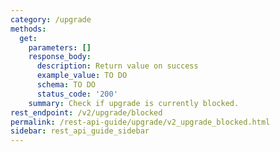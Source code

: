 ```yaml
---
category: /upgrade
methods:
  get:
    parameters: []
    response_body:
      description: Return value on success
      example_value: TO DO
      schema: TO DO
      status_code: '200'
    summary: Check if upgrade is currently blocked.
rest_endpoint: /v2/upgrade/blocked
permalink: /rest-api-guide/upgrade/v2_upgrade_blocked.html
sidebar: rest_api_guide_sidebar
---
```

